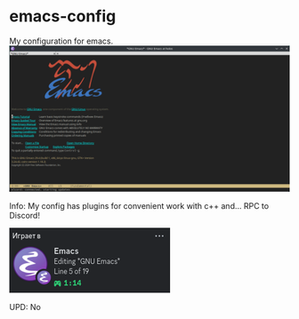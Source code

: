 # emacs-config
My configuration for emacs.
![1 Screen](https://github.com/wholos/emacs-config/blob/main/emacs.png)

Info:
My config has plugins for convenient work with c++ and... RPC to Discord!

![2 Screen](https://github.com/wholos/emacs-config/blob/main/emacrps.png)

UPD: No
